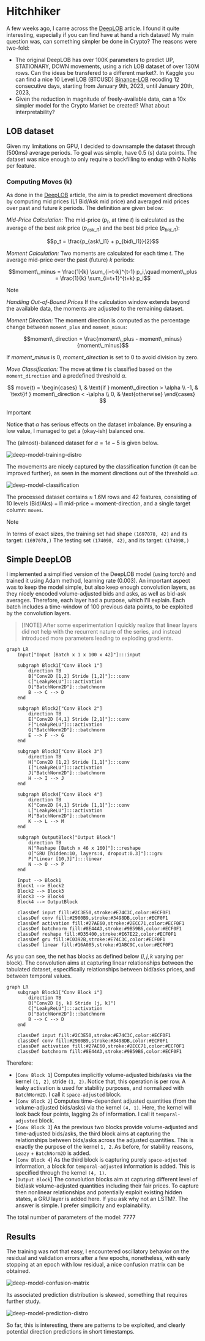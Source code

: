 # Hitchhiker
A few weeks ago, I came across the [DeepLOB](https://arxiv.org/pdf/1808.03668) article. I found it quite interesting, especially if you can find have at hand a rich dataset! My main question was, can something simpler be done in Crypto? The reasons were two-fold:
* The original DeepLOB has over 100K parameters to predict UP, STATIONARY, DOWN movements, using a rich LOB dataset of over 130M rows. Can the ideas be transfered to a different market?. In Kaggle you can find a nice 10 Level LOB (BTCUSD) [Binance-LOB](https://www.kaggle.com/datasets/siavashraz/bitcoin-perpetualbtcusdtp-limit-order-book-data) recoding 12 consecutive days, starting from January 9th, 2023, until January 20th, 2023,
* Given the reduction in magnitude of freely-available data, can a 10x simpler model for the Crypto Market be created? What about interpretability? 

## LOB dataset
Given my limitations on GPU, I decided to downsample the dataset through (500ms) average periods. To goal was simple, have 0.5 (s) data points. The dataset was nice enough to only require a backfilling to endup with 0 NaNs per feature. 

### Computing Moves (k)
As done in the [DeepLOB](https://arxiv.org/pdf/1808.03668) article, the aim is to predict movement directions by computing 
mid prices (L1 Bid/Ask mid price) and averaged mid prices over past and future $k$ periods. The definition are given below:

*Mid-Price Calculation:* The mid-price ($p_t$, at time $t$) is calculated as the average of the best ask price ($p_{ask\_l1}$) and 
the best bid price ($p_{bid\_l1}$):

$$p_t = \frac{p_{ask\_l1} + p_{bid\_l1}}{2}$$

*Moment Calculation:* Two moments are calculated for each time $t$. The average mid-price over the past (future) $k$ periods:

$$moment\_minus = \frac{1}{k} \sum_{i=t-k}^{t-1} p_i,\quad moment\_plus = \frac{1}{k} \sum_{i=t+1}^{t+k} p_i$$

> [!NOTE] 
> *Handling Out-of-Bound Prices* If the calculation window extends beyond the available data, the moments are adjusted to the remaining dataset.

*Moment Direction:* The moment direction is computed as the percentage change between `moment_plus` and `moment_minus`:

$$moment\_direction = \frac{moment\_plus - moment\_minus}{moment\_minus}$$

If $moment\_minus$ is 0, $moment\_direction$ is set to 0 to avoid division by zero.

*Move Classification:* The move at time $t$ is classified based on the `moment_direction` and a predefined threshold $\alpha$.

$$
move(t) =
\begin{cases}
  1, & \text{if } moment\_direction > \alpha \\
  -1, & \text{if } moment\_direction < -\alpha \\
  0, & \text{otherwise}
\end{cases}
$$

> [!IMPORTANT]
> Notice that $\alpha$ has serious effects on the dataset imbalance. 
> By ensuring a low value, I managed to get a (okay-ish) balanced one. 

The (almost)-balanced dataset for $\alpha = 1e-5$ is given below.

![deep-model-training-distro](images/deep_model_training_distribution.png)

The movements are nicely captured by the classification function (it can be improved further), as seen in the moment directions out of the threshold $\pm \alpha$.

![deep-model-classification](images/moments_move_snapshot.png)

The processed dataset contains $\approx$ 1.6M rows and 42 features, consisting of 10 levels (Bid/Aks) + l1 mid-price + moment-direction, and a single target column: `moves`.

> [!NOTE]
> In terms of exact sizes, the training set had shape `(1697078, 42)` and its target: `(1697078,)`
> The testing set `(174098, 42)`, and its target: `(174098,)` 


## Simple DeepLOB

I implemented a simplified version of the DeepLOB model (using torch) and trained it using Adam method, learning rate (0.003). An important aspect was to keep the model simple, but also keep enough convolution layers, as they nicely encoded volume-adjusted bids and asks, as well as bid-ask averages. Therefore, each layer had a purpose, which I'll explain.
Each batch includes a time-window of 100 previous data points, to be exploited by the convolution layers. 

> [!NOTE] After some experimentation I quickly realize that linear layers did not help with the recurrent nature of the series, and instead introduced more parameters leading to exploding gradients. 

```mermaid
graph LR
    Input["Input [Batch x 1 x 100 x 42]"]:::input

    subgraph Block1["Conv Block 1"]
        direction TB
        B["Conv2D [1,2] Stride [1,2]"]:::conv
        C["LeakyReLU"]:::activation
        D["BatchNorm2D"]:::batchnorm
        B --> C --> D
    end

    subgraph Block2["Conv Block 2"]
        direction TB
        E["Conv2D [4,1] Stride [2,1]"]:::conv
        F["LeakyReLU"]:::activation
        G["BatchNorm2D"]:::batchnorm
        E --> F --> G
    end

    subgraph Block3["Conv Block 3"]
        direction TB
        H["Conv2D [1,2] Stride [1,1]"]:::conv
        I["LeakyReLU"]:::activation
        J["BatchNorm2D"]:::batchnorm
        H --> I --> J
    end

    subgraph Block4["Conv Block 4"]
        direction TB
        K["Conv2D [4,1] Stride [1,1]"]:::conv
        L["LeakyReLU"]:::activation
        M["BatchNorm2D"]:::batchnorm
        K --> L --> M
    end

    subgraph OutputBlock["Output Block"]
        direction TB
        N["Reshape [Batch x 46 x 160]"]:::reshape
        O["GRU [hidden:10, layers:4, dropout:0.3]"]:::gru
        P["Linear [10,3]"]:::linear
        N --> O --> P
    end

    Input --> Block1
    Block1 --> Block2
    Block2 --> Block3
    Block3 --> Block4
    Block4 --> OutputBlock

    classDef input fill:#2C3E50,stroke:#E74C3C,color:#ECF0F1
    classDef conv fill:#2980B9,stroke:#3498DB,color:#ECF0F1
    classDef activation fill:#27AE60,stroke:#2ECC71,color:#ECF0F1
    classDef batchnorm fill:#8E44AD,stroke:#9B59B6,color:#ECF0F1
    classDef reshape fill:#D35400,stroke:#E67E22,color:#ECF0F1
    classDef gru fill:#C0392B,stroke:#E74C3C,color:#ECF0F1
    classDef linear fill:#16A085,stroke:#1ABC9C,color:#ECF0F1
```

As you can see, the net has blocks as defined below ($i,j,k$ varying per block). The convolution aims at capturing linear relationships between the tabulated dataset, especifically relationships between bid/asks prices, and between temporal values.

```mermaid
graph LR
    subgraph Block1["Conv Block i"]
        direction TB
        B["Conv2D [j, k] Stride [j, k]"]
        C["LeakyReLU"]:::activation
        D["BatchNorm2D"]:::batchnorm
        B --> C --> D
    end

    classDef input fill:#2C3E50,stroke:#E74C3C,color:#ECF0F1
    classDef conv fill:#2980B9,stroke:#3498DB,color:#ECF0F1
    classDef activation fill:#27AE60,stroke:#2ECC71,color:#ECF0F1
    classDef batchnorm fill:#8E44AD,stroke:#9B59B6,color:#ECF0F1
```

Therefore:

* [`Conv Block 1`] Computes implicitly volume-adjusted bids/asks via the kernel `(1, 2)`, stride `(1, 2)`. Notice that, this operation is per row. A leaky activation is used for stability purposes, and normalized with `BatchNorm2D`. I call it `space-adjusted` block.
* [`Conv Block 2`] Computes time-dependent adjusted quantities (from the volume-adjusted bids/asks) via the kernel `(4, 1)`. Here, the kernel will look back four points, lagging 2s of information. I call it `temporal-adjusted` block.
* [`Conv Block 3`] As the previous two blocks provide volume-adjusted and time-adjusted bids/asks, the third block aims at capturing the relationships between bids/asks across the adjusted quantities. This is exactly the purpose of the kernel `1, 2`. As before, for stability reasons, `Leazy` + `BatchNorm2D` is added.
* [`Conv Block 4`] As the third block is capturing purely `space-adjusted` information, a block for `temporal-adjusted` information is added. This is specified through the kernel `(4, 1)`.
* [`Output Block`] The convolution blocks aim at capturing different level of bid/ask volume-adjusted quantities including their fair prices. To capture then nonlinear relationships and potentially exploit existing hidden states, a GRU layer is added here. If you ask why not an LSTM?. The answer is simple. I prefer simplicity and explainability.


The total number of parameters of the model: 7777


## Results
The training was not that easy, I encountered oscillatory behavior on the residual and validation errors after a few epochs, nonetheless, with early stopping at an epoch with low residual, a nice confusion matrix can be obtained.

![deep-model-confusion-matrix](images/confusion_matrix_prediction_distribution.png)

Its associated prediction distribution is skewed, something that requires further study. 

![deep-model-prediction-distro](images/deep_model_prediction_distribution.png)

So far, this is interesting, there are patterns to be exploited, and clearly potential direction predictions in short timestamps.